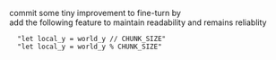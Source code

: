 commit some tiny improvement to fine-turn by </br>
add the following feature to maintain readability and remains reliablity </br>
       
      "let local_y = world_y // CHUNK_SIZE"
      "let local_y = world_y % CHUNK_SIZE"
  

